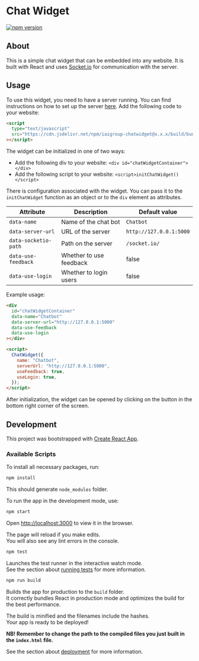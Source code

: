 # Chat Widget

[![npm version](https://img.shields.io/npm/v/iaigroup-chatwidget?style=flat)](https://www.npmjs.com/package/iaigroup-chatwidget)

## About

This is a simple chat widget that can be embedded into any website. It is built with React and uses [Socket.io](https://socket.io/) for communication with the server.

## Usage

To use this widget, you need to have a server running. You can find instructions on how to set up the server [here](../README.md).
Add the following code to your website:

```html
<script
  type="text/javascript"
  src="https://cdn.jsdelivr.net/npm/iaigroup-chatwidget@x.x.x/build/bundle.min.js"
></script>
```

The widget can be initialized in one of two ways:

  * Add the following div to your website:
  `<div id="chatWidgetContainer"></div>`
  * Add the following script to your website:
  `<script>initChatWidget()</script>`

There is configuration associated with the widget. You can pass it to the `initChatWidget` function as an object or to the `div` element as attributes.

| Attribute           | Description             | Default value                 |
| ------------------- | ----------------------- | -----------------------       |
| `data-name`         | Name of the chat bot    | `Chatbot`                     |
| `data-server-url`   | URL of the server       | `http://127.0.0.1:5000`  |
| `data-socketio-path`   | Path on the server       | `/socket.io/`  |
| `data-use-feedback` | Whether to use feedback | false                         |
| `data-use-login`    | Whether to login users  | false                         |

Example usage:

```html
<div
  id="chatWidgetContainer"
  data-name="Chatbot"
  data-server-url="http://127.0.0.1:5000"
  data-use-feedback
  data-use-login
></div>
```

```html
<script>
  ChatWidget({
    name: "Chatbot",
    serverUrl: "http://127.0.0.1:5000",
    useFeedback: true,
    useLogin: true,
  });
</script>
```

After initialization, the widget can be opened by clicking on the button in the bottom right corner of the screen.

## Development

This project was bootstrapped with [Create React App](https://github.com/facebook/create-react-app).

### Available Scripts

To install all necessary packages, run:

```bash
npm install
```

This should generate `node_modules` folder.

To run the app in the development mode, use:

```bash
npm start
```

Open [http://localhost:3000](http://localhost:3000) to view it in the browser.

The page will reload if you make edits.\
You will also see any lint errors in the console.

```bash
npm test
```

Launches the test runner in the interactive watch mode.\
See the section about [running tests](https://facebook.github.io/create-react-app/docs/running-tests) for more information.

```bash
npm run build
```

Builds the app for production to the `build` folder.\
It correctly bundles React in production mode and optimizes the build for the best performance.

The build is minified and the filenames include the hashes.\
Your app is ready to be deployed!

**NB! Remember to change the path to the compiled files you just built in the `index.html` file.**

See the section about [deployment](https://facebook.github.io/create-react-app/docs/deployment) for more information.

